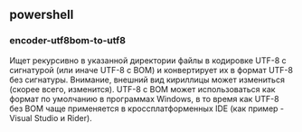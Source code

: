 ## powershell

### encoder-utf8bom-to-utf8

Ищет рекурсивно в указанной директории файлы в кодировке UTF-8 с сигнатурой (или иначе UTF-8 с BOM) и конвертирует их в формат UTF-8 без сигнатуры. Внимание, внешний вид кириллицы может измениться (скорее всего, изменится). UTF-8 с BOM может использоваться как формат по умолчанию в программах Windows, в то время как UTF-8 без BOM чаще применяется в кроссплатформенных IDE (как пример - Visual Studio и Rider).
